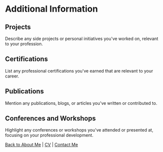 # Additional Information

## Projects

Describe any side projects or personal initiatives you've worked on, relevant to your profession.

## Certifications

List any professional certifications you've earned that are relevant to your career.

## Publications

Mention any publications, blogs, or articles you've written or contributed to.

## Conferences and Workshops

Highlight any conferences or workshops you've attended or presented at, focusing on your professional development.

[Back to About Me](about.md) | [CV](cv.md) | [Contact Me](contact.md)
